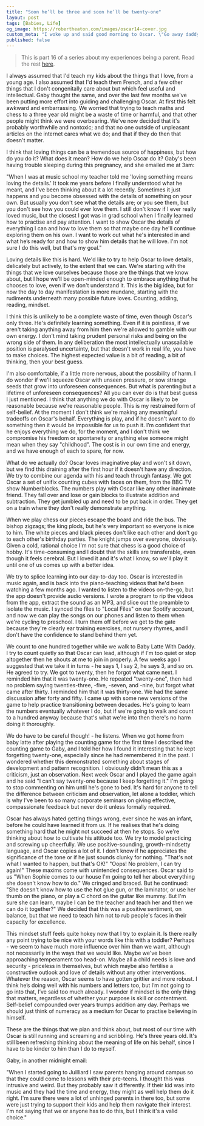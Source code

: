 ```yaml
---
title: "Soon he’ll be three and soon he’ll be twenty-one"
layout: post
tags: [Babies, Life]
og_image: https://robertheaton.com/images/oscar14-cover.jpg
custom_meta: "I woke up and said good morning to Oscar. \"Go away daddy, I don't love you.\"  I went downstairs. \"Daddy can't eat breakfast with me, he is not fun and he makes me sad.\""
published: false
---
```

> This is part 16 of a series about my experiences being a parent. Read the rest [here](https://robertheaton.com#parenthood).

I always assumed that I'd teach my kids about the things that I love, from a young age. I also assumed that I'd teach them French, and a few other things that I don't congenitally care about but which feel useful and intellectual. Gaby thought the same, and over the last few months we've been putting more effort into guiding and challenging Oscar. At first this felt awkward and embarrassing. We worried that trying to teach maths and chess to a three year old might be a waste of time or harmful, and that other people might think we were overbearing. We've now decided that it's probably worthwhile and nontoxic; and that no one outside of unpleasant articles on the internet cares what we do; and that if they do then that doesn't matter.

I think that loving things can be a tremendous source of happiness, but how do you do it? What does it mean? How do we help Oscar do it? Gaby's been having trouble sleeping during this pregnancy, and she emailed me at 3am:

"When I was at music school my teacher told me 'loving something means loving the details.' It took me years before I finally understood what he meant, and I've been thinking about it a lot recently. Sometimes it just happens and you become obsessed with the details of something on your own. But usually you don't see what the details are; or you see them, but you don't see how you could ever love them. I still don't know if I ever really loved music, but the closest I got was in grad school when I finally learned how to practise and pay attention. I want to show Oscar the details of everything I can and how to love them so that maybe one day he'll continue exploring them on his own. I want to work out what he's interested in and what he’s ready for and how to show him details that he will love. I'm not sure I do this well, but that's my goal."

Loving details like this is hard. We'd like to try to help Oscar to love details, delicately but actively, to the extent that we can. We're starting with the things that we love ourselves because those are the things that we know about, but I hope we'll be open-minded enough to embrace anything that he chooses to love, even if we don't understand it. This is the big idea, but for now the day to day manifestation is more mundane, starting with the rudiments underneath many possible future loves. Counting, adding, reading, mindset.

I think this is unlikely to be a complete waste of time, even though Oscar's only three. He's definitely learning something. Even if it is pointless, if we aren't taking anything away from him then we're allowed to gamble with our own energy. I don't mind taking prudent personal risks and being on the wrong side of them. In any deliberation the most intellectually unassailable position is paralysed uncertainty, but that doesn't work in real life, you have to make choices. The highest expected value is a bit of reading, a bit of thinking, then your best guess.

I'm also comfortable, if a little more nervous, about the possibility of harm. I do wonder if we'll squeeze Oscar with unseen pressure, or sow strange seeds that grow into unforeseen consequences. But what is parenting but a lifetime of unforeseen consequences? All you can ever do is that best guess I just mentioned. I think that anything we do with Oscar is likely to be reasonable because we're reasonable people. This is my restrained form of self-belief. At the moment I don't think we're making any meaningful tradeoffs on Oscar's behalf. Everything is play, and if he doesn't want to do something then it would be impossible for us to push it. I’m confident that he enjoys everything we do, for the moment, and I don't think we compromise his freedom or spontaneity or anything else someone might mean when they say "childhood". The cost is in our own time and energy, and we have enough of each to spare, for now.

What do we actually do? Oscar loves imaginative play and won't sit down, but we find this draining after the first hour if it doesn't have any direction. We try to combine our agenda with his and teach through fantasy. We got Oscar a set of unifix counting cubes with faces on them, from the BBC TV show Numberblocks. The numbers play with Oscar like any other inanimate friend. They fall over and lose or gain blocks to illustrate addition and subtraction. They get jumbled up and need to be put back in order. They get on a train where they don't really demonstrate anything.

When we play chess our pieces escape the board and ride the bus. The bishop zigzags; the king plods, but he's very important so everyone is nice to him. The white pieces and black pieces don't like each other and don't go to each other's birthday parties. The knight jumps over everyone, obviously. Given a cold, rational choice I'm not sure that chess is a good choice of hobby. It's time-consuming and I doubt that the skills are transferable, even though it feels cerebral. But I loved it and it's what I know, so we'll play it until one of us comes up with a better idea.

We try to splice learning into our day-to-day too. Oscar is interested in music again, and is back into the piano-teaching videos that he'd been watching a few months ago. I wanted to listen to the videos on-the-go, but the app doesn't provide audio versions. I wrote a program to rip the videos from the app, extract the sound as an MP3, and slice out the preamble to isolate the music. I synced the files to "Local Files" on our Spotify account, and now we can play the songs on our phones and listen to them when we're cycling to preschool. I turn them off before we get to the gate because they're clearly ear training exercises, not nursery rhymes, and I don't have the confidence to stand behind them yet.

We count to one hundred together while we walk to Baby Latte With Daddy. I try to count quietly so that Oscar can lead, although if I'm too quiet or stop altogether then he shouts at me to join in properly. A few weeks ago I suggested that we take it in turns - he says 1, I say 2, he says 3, and so on. He agreed to try. We got to twenty, then he forgot what came next. I reminded him that it was twenty-one. He repeated "twenty-one", then had no problem saying twenties-three, -five, -seven, and -nine, but forgot what came after thirty. I reminded him that it was thirty-one. We had the same discussion after forty and fifty. I came up with some new versions of the game to help practice transitioning between decades. He's going to learn the numbers eventually whatever I do, but if we're going to walk and count to a hundred anyway because that's what we're into then there's no harm doing it thoroughly.

We do have to be careful though! - he listens. When we got home from baby latte after playing the counting game for the first time I described the counting game to Gaby, and I told her how I found it interesting that he kept forgetting twenty-one, especially since he had remembered it in the past. I wondered whether this demonstrated something about stages of development and pattern recognition. I obviously didn't mean this as a criticism, just an observation. Next week Oscar and I played the game again and he said "I can't say twenty-one because I keep forgetting it." I'm going to stop commenting on him until he's gone to bed. It's hard for anyone to tell the difference between criticism and observation, let alone a toddler, which is why I've been to so many corporate seminars on giving effective, compassionate feedback but never do it unless formally required.

Oscar has always hated getting things wrong, ever since he was an infant, before he could have learned it from us. If he realises that he's doing something hard that he might not succeed at then he stops. So we're thinking about how to cultivate his attitude too. We try to model practicing and screwing up cheerfully. We use positive-sounding, growth-mindsetty language, and Oscar copies a lot of it. I don't know if he appreciates the significance of the tone or if he just sounds clunky for nothing. "That's not what I wanted to happen, but that's OK!" "Oops! No problem, I can try again!" These maxims come with unintended consequences. Oscar said to us "When Sophie comes to our house I'm going to tell her about everything she doesn't know how to do." We cringed and braced. But he continued: "She doesn't know how to use the hot glue gun, or the laminator, or use her thumb on the piano, or play a C chord on the guitar like mummy. But I'm sure she can learn, maybe I can be the teacher and teach her and then we can do it together?" We decided that this was a positive sentiment, on balance, but that we need to teach him not to rub people's faces in their capacity for excellence.

This mindset stuff feels quite hokey now that I try to explain it. Is there really any point trying to be nice with your words like this with a toddler? Perhaps - we seem to have much more influence over him than we want, although not necessarily in the ways that we would like. Maybe we've been approaching temperament too head-on. Maybe all a child needs is love and security - priceless in themselves, but which maybe also fertilise a constructive outlook and love of details without any other interventions. Whatever the reason, Oscar seems to have gotten grittier and more robust. I think he’s doing well with his numbers and letters too, but I’m not going to go into that, I’ve said too much already. I wonder if mindset is the only thing that matters, regardless of whether your purpose is skill or contentment. Self-belief compounded over years trumps addition any day. Perhaps we should just think of numeracy as a medium for Oscar to practise believing in himself.

These are the things that we plan and think about, but most of our time with Oscar is still running and screaming and scribbling. He's three years old. It's still been refreshing thinking about the meaning of life on his behalf, since I have to be kinder to him than I do to myself.

Gaby, in another midnight email:

"When I started going to Juilliard I saw parents hanging around campus so that they could come to lessons with their pre-teens. I thought this was intrusive and weird. But they probably saw it differently. If their kid was into music and they had the time and energy, they might as well help them do it right. I'm sure there were a lot of unhinged parents in there too, but some were just trying to support their kids and help them navigate their interest. I'm not saying that we or anyone has to do this, but I think it's a valid choice."